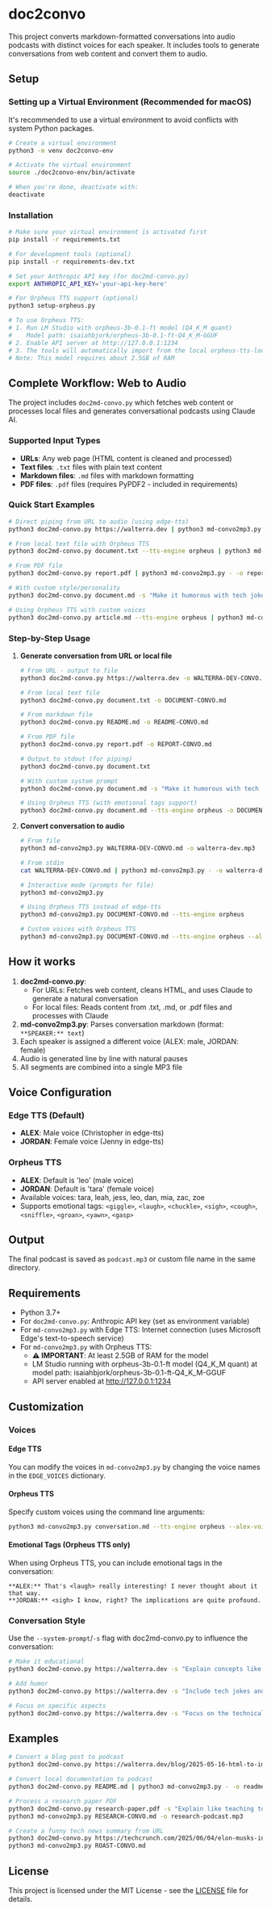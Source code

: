 # doc2convo

This project converts markdown-formatted conversations into audio podcasts with distinct voices for each speaker. It includes tools to generate conversations from web content and convert them to audio.

## Setup

### Setting up a Virtual Environment (Recommended for macOS)

It's recommended to use a virtual environment to avoid conflicts with system Python packages.

```bash
# Create a virtual environment
python3 -m venv doc2convo-env

# Activate the virtual environment
source ./doc2convo-env/bin/activate

# When you're done, deactivate with:
deactivate
```

### Installation

```bash
# Make sure your virtual environment is activated first
pip install -r requirements.txt

# For development tools (optional)
pip install -r requirements-dev.txt

# Set your Anthropic API key (for doc2md-convo.py)
export ANTHROPIC_API_KEY='your-api-key-here'

# For Orpheus TTS support (optional)
python3 setup-orpheus.py

# To use Orpheus TTS:
# 1. Run LM Studio with orpheus-3b-0.1-ft model (Q4_K_M quant)
#    Model path: isaiahbjork/orpheus-3b-0.1-ft-Q4_K_M-GGUF
# 2. Enable API server at http://127.0.0.1:1234
# 3. The tools will automatically import from the local orpheus-tts-local directory
# Note: This model requires about 2.5GB of RAM
```

## Complete Workflow: Web to Audio

The project includes `doc2md-convo.py` which fetches web content or processes local files and generates conversational podcasts using Claude AI.

### Supported Input Types

- **URLs**: Any web page (HTML content is cleaned and processed)
- **Text files**: `.txt` files with plain text content
- **Markdown files**: `.md` files with markdown formatting
- **PDF files**: `.pdf` files (requires PyPDF2 - included in requirements)

### Quick Start Examples

```bash
# Direct piping from URL to audio (using edge-tts)
python3 doc2md-convo.py https://walterra.dev | python3 md-convo2mp3.py - -o walterra-dev.mp3

# From local text file with Orpheus TTS
python3 doc2md-convo.py document.txt --tts-engine orpheus | python3 md-convo2mp3.py - --tts-engine orpheus -o document-podcast.mp3

# From PDF file
python3 doc2md-convo.py report.pdf | python3 md-convo2mp3.py - -o report-podcast.mp3

# With custom style/personality
python3 doc2md-convo.py document.md -s "Make it humorous with tech jokes" | python3 md-convo2mp3.py -

# Using Orpheus TTS with custom voices
python3 doc2md-convo.py article.md --tts-engine orpheus | python3 md-convo2mp3.py - --tts-engine orpheus --alex-voice zac --jordan-voice zoe
```

### Step-by-Step Usage

1. **Generate conversation from URL or local file**

   ```bash
   # From URL - output to file
   python3 doc2md-convo.py https://walterra.dev -o WALTERRA-DEV-CONVO.md

   # From local text file
   python3 doc2md-convo.py document.txt -o DOCUMENT-CONVO.md

   # From markdown file
   python3 doc2md-convo.py README.md -o README-CONVO.md

   # From PDF file
   python3 doc2md-convo.py report.pdf -o REPORT-CONVO.md

   # Output to stdout (for piping)
   python3 doc2md-convo.py document.txt

   # With custom system prompt
   python3 doc2md-convo.py document.md -s "Make it humorous with tech jokes"

   # Using Orpheus TTS (with emotional tags support)
   python3 doc2md-convo.py document.md --tts-engine orpheus -o DOCUMENT-CONVO.md
   ```

2. **Convert conversation to audio**

   ```bash
   # From file
   python3 md-convo2mp3.py WALTERRA-DEV-CONVO.md -o walterra-dev.mp3

   # From stdin
   cat WALTERRA-DEV-CONVO.md | python3 md-convo2mp3.py - -o walterra-dev.mp3

   # Interactive mode (prompts for file)
   python3 md-convo2mp3.py

   # Using Orpheus TTS instead of edge-tts
   python3 md-convo2mp3.py DOCUMENT-CONVO.md --tts-engine orpheus

   # Custom voices with Orpheus TTS
   python3 md-convo2mp3.py DOCUMENT-CONVO.md --tts-engine orpheus --alex-voice zac --jordan-voice zoe
   ```

## How it works

1. **doc2md-convo.py**:
   - For URLs: Fetches web content, cleans HTML, and uses Claude to generate a natural conversation
   - For local files: Reads content from .txt, .md, or .pdf files and processes with Claude
2. **md-convo2mp3.py**: Parses conversation markdown (format: `**SPEAKER:** text`)
3. Each speaker is assigned a different voice (ALEX: male, JORDAN: female)
4. Audio is generated line by line with natural pauses
5. All segments are combined into a single MP3 file

## Voice Configuration

### Edge TTS (Default)

- **ALEX**: Male voice (Christopher in edge-tts)
- **JORDAN**: Female voice (Jenny in edge-tts)

### Orpheus TTS

- **ALEX**: Default is 'leo' (male voice)
- **JORDAN**: Default is 'tara' (female voice)
- Available voices: tara, leah, jess, leo, dan, mia, zac, zoe
- Supports emotional tags: `<giggle>`, `<laugh>`, `<chuckle>`, `<sigh>`, `<cough>`, `<sniffle>`, `<groan>`, `<yawn>`, `<gasp>`

## Output

The final podcast is saved as `podcast.mp3` or custom file name in the same directory.

## Requirements

- Python 3.7+
- For `doc2md-convo.py`: Anthropic API key (set as environment variable)
- For `md-convo2mp3.py` with Edge TTS: Internet connection (uses Microsoft Edge's text-to-speech service)
- For `md-convo2mp3.py` with Orpheus TTS:
  - **⚠️ IMPORTANT**: At least 2.5GB of RAM for the model
  - LM Studio running with orpheus-3b-0.1-ft model (Q4_K_M quant) at model path: isaiahbjork/orpheus-3b-0.1-ft-Q4_K_M-GGUF
  - API server enabled at http://127.0.0.1:1234

## Customization

### Voices

#### Edge TTS

You can modify the voices in `md-convo2mp3.py` by changing the voice names in the `EDGE_VOICES` dictionary.

#### Orpheus TTS

Specify custom voices using the command line arguments:

```bash
python3 md-convo2mp3.py conversation.md --tts-engine orpheus --alex-voice leo --jordan-voice tara
```

#### Emotional Tags (Orpheus TTS only)

When using Orpheus TTS, you can include emotional tags in the conversation:

```
**ALEX:** That's <laugh> really interesting! I never thought about it that way.
**JORDAN:** <sigh> I know, right? The implications are quite profound.
```

### Conversation Style

Use the `--system-prompt`/`-s` flag with doc2md-convo.py to influence the conversation:

```bash
# Make it educational
python3 doc2md-convo.py https://walterra.dev -s "Explain concepts like teaching to beginners"

# Add humor
python3 doc2md-convo.py https://walterra.dev -s "Include tech jokes and puns"

# Focus on specific aspects
python3 doc2md-convo.py https://walterra.dev -s "Focus on the technical implementation details"
```

## Examples

```bash
# Convert a blog post to podcast
python3 doc2md-convo.py https://walterra.dev/blog/2025-05-16-html-to-image-rendering-server | python3 md-convo2mp3.py - -o node-html2img-render-server-podcast.mp3

# Convert local documentation to podcast
python3 doc2md-convo.py README.md | python3 md-convo2mp3.py - -o readme-podcast.mp3

# Process a research paper PDF
python3 doc2md-convo.py research-paper.pdf -s "Explain like teaching to graduate students" -o RESEARCH-CONVO.md
python3 md-convo2mp3.py RESEARCH-CONVO.md -o research-podcast.mp3

# Create a funny tech news summary from URL
python3 doc2md-convo.py https://techcrunch.com/2025/06/04/elon-musks-introduction-to-politics/ -s "Make it a roasting comedy show" -o ROAST-CONVO.md
python3 md-convo2mp3.py ROAST-CONVO.md
```

## License

This project is licensed under the MIT License - see the [LICENSE](LICENSE) file for details.
